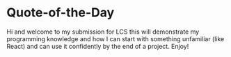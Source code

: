# Quote-of-the-Day
Hi and welcome to my submission for LCS this will demonstrate my programming knowledge and how I can start with something unfamiliar (like React) and can use it confidently by the end of a project. Enjoy!
